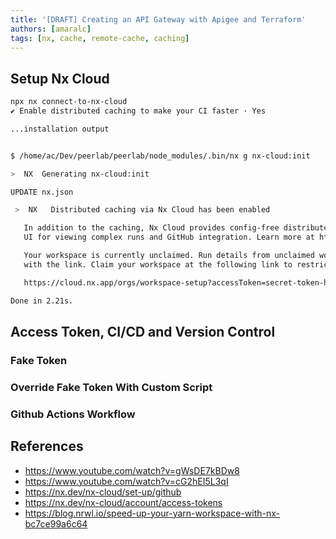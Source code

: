 ```yaml
---
title: '[DRAFT] Creating an API Gateway with Apigee and Terraform'
authors: [amaralc]
tags: [nx, cache, remote-cache, caching]
---
```


## Setup Nx Cloud

```bash
npx nx connect-to-nx-cloud
✔ Enable distributed caching to make your CI faster · Yes

...installation output


$ /home/ac/Dev/peerlab/peerlab/node_modules/.bin/nx g nx-cloud:init

>  NX  Generating nx-cloud:init

UPDATE nx.json

 >  NX   Distributed caching via Nx Cloud has been enabled

   In addition to the caching, Nx Cloud provides config-free distributed execution,
   UI for viewing complex runs and GitHub integration. Learn more at https://nx.app

   Your workspace is currently unclaimed. Run details from unclaimed workspaces can be viewed on cloud.nx.app by anyone
   with the link. Claim your workspace at the following link to restrict access.

   https://cloud.nx.app/orgs/workspace-setup?accessToken=secret-token-here

Done in 2.21s.
```

## Access Token, CI/CD and Version Control

### Fake Token

### Override Fake Token With Custom Script

### Github Actions Workflow

## References

- https://www.youtube.com/watch?v=gWsDE7kBDw8
- https://www.youtube.com/watch?v=cG2hEI5L3qI
- https://nx.dev/nx-cloud/set-up/github
- https://nx.dev/nx-cloud/account/access-tokens
- https://blog.nrwl.io/speed-up-your-yarn-workspace-with-nx-bc7ce99a6c64
